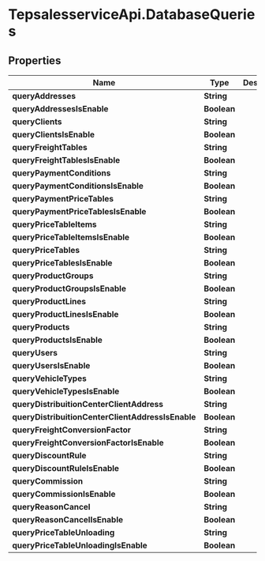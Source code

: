 # TepsalesserviceApi.DatabaseQueries

## Properties
Name | Type | Description | Notes
------------ | ------------- | ------------- | -------------
**queryAddresses** | **String** |  | [optional] 
**queryAddressesIsEnable** | **Boolean** |  | [optional] 
**queryClients** | **String** |  | [optional] 
**queryClientsIsEnable** | **Boolean** |  | [optional] 
**queryFreightTables** | **String** |  | [optional] 
**queryFreightTablesIsEnable** | **Boolean** |  | [optional] 
**queryPaymentConditions** | **String** |  | [optional] 
**queryPaymentConditionsIsEnable** | **Boolean** |  | [optional] 
**queryPaymentPriceTables** | **String** |  | [optional] 
**queryPaymentPriceTablesIsEnable** | **Boolean** |  | [optional] 
**queryPriceTableItems** | **String** |  | [optional] 
**queryPriceTableItemsIsEnable** | **Boolean** |  | [optional] 
**queryPriceTables** | **String** |  | [optional] 
**queryPriceTablesIsEnable** | **Boolean** |  | [optional] 
**queryProductGroups** | **String** |  | [optional] 
**queryProductGroupsIsEnable** | **Boolean** |  | [optional] 
**queryProductLines** | **String** |  | [optional] 
**queryProductLinesIsEnable** | **Boolean** |  | [optional] 
**queryProducts** | **String** |  | [optional] 
**queryProductsIsEnable** | **Boolean** |  | [optional] 
**queryUsers** | **String** |  | [optional] 
**queryUsersIsEnable** | **Boolean** |  | [optional] 
**queryVehicleTypes** | **String** |  | [optional] 
**queryVehicleTypesIsEnable** | **Boolean** |  | [optional] 
**queryDistribuitionCenterClientAddress** | **String** |  | [optional] 
**queryDistribuitionCenterClientAddressIsEnable** | **Boolean** |  | [optional] 
**queryFreightConversionFactor** | **String** |  | [optional] 
**queryFreightConversionFactorIsEnable** | **Boolean** |  | [optional] 
**queryDiscountRule** | **String** |  | [optional] 
**queryDiscountRuleIsEnable** | **Boolean** |  | [optional] 
**queryCommission** | **String** |  | [optional] 
**queryCommissionIsEnable** | **Boolean** |  | [optional] 
**queryReasonCancel** | **String** |  | [optional] 
**queryReasonCancelIsEnable** | **Boolean** |  | [optional] 
**queryPriceTableUnloading** | **String** |  | [optional] 
**queryPriceTableUnloadingIsEnable** | **Boolean** |  | [optional] 
